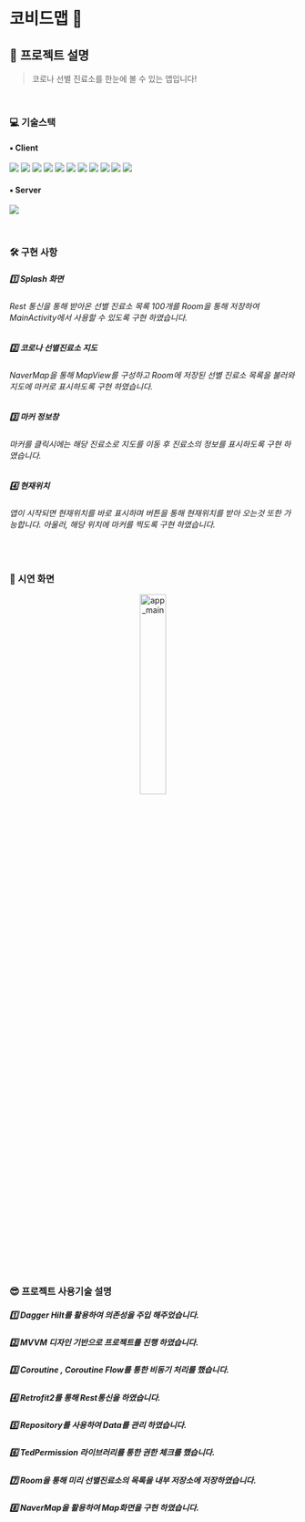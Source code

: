 # 코비드맵 🦠
## 🤔 프로젝트 설명

> 코로나 선별 진료소를 한눈에 볼 수 있는 앱입니다! 

<br>

### 💻 기술스택 
#### ▪️ Client
<p>
 <img src="https://img.shields.io/badge/Anroid-3DDC84?style=for-the-badge&logo=Android&logoColor=white">
 <img src="https://img.shields.io/badge/Kotlin-7F52FF?style=for-the-badge&logo=Kotlin&logoColor=white">
 <img src="https://img.shields.io/badge/Retrofit2-3E4348?style=for-the-badge&logo=Square&logoColor=white">
 <img src="https://img.shields.io/badge/OkHttp-3E4348?style=for-the-badge&logo=Square&logoColor=white">
 <img src="https://img.shields.io/badge/NaverMap-03C75A?style=for-the-badge&logo=Naver&logoColor=white">
 <img src="https://img.shields.io/badge/Room-003B57?style=for-the-badge&logo=Sqlite&logoColor=white">
 <img src="https://img.shields.io/badge/MVVM-3DDC84?style=for-the-badge&logo=&logoColor=white">
 <img src="https://img.shields.io/badge/Coroutine-3DDC84?style=for-the-badge&logo=&logoColor=white">
 <img src="https://img.shields.io/badge/DataBinding-0F9D58?style=for-the-badge&logo=&logoColor=white">
 <img src="https://img.shields.io/badge/Hilt-0F9D58?style=for-the-badge&logo=&logoColor=white">
 <img src="https://img.shields.io/badge/TedPermission-0F9D58?style=for-the-badge&logo=&logoColor=white">
</p>

#### ▪️ Server
<p>
 <img src="https://img.shields.io/badge/OpenAPI-40AEF0?style=for-the-badge&logo=&logoColor=white">
</p>

<br>

### 🛠 구현 사항
##### 1️⃣ Splash 화면
###### Rest 통신을 통해 받아온 선별 진료소 목록 100개를 Room을 통해 저장하여 MainActivity에서 사용할 수 있도록 구현 하였습니다.

##### 2️⃣ 코로나 선별진료소 지도
###### NaverMap을 통해 MapView를 구성하고 Room에 저장된 선별 진료소 목록을 불러와 지도에 마커로 표시하도록 구현 하였습니다.

##### 3️⃣ 마커 정보창
###### 마커를 클릭시에는 해당 진료소로 지도를 이동 후 진료소의 정보를 표시하도록 구현 하였습니다.

##### 4️⃣ 현재위치 
###### 앱이 시작되면 현재위치를 바로 표시하며 버튼을 통해 현재위치를 받아 오는것 또한 가능합니다. 아울러, 해당 위치에 마커를 찍도록 구현 하였습니다.

<br>

### 🎥 시연 화면
<div align="center">
 <img width="30%" alt="app_main" src="https://user-images.githubusercontent.com/65700842/225917789-2a3a4da5-5b72-4caf-9d59-5790db77c1cc.gif">
</div>

<br>

### 😎 프로젝트 사용기술 설명
##### 1️⃣ Dagger Hilt를 활용하여 의존성을 주입 해주었습니다.
##### 2️⃣ MVVM 디자인 기반으로 프로젝트를 진행 하였습니다.
##### 3️⃣ Coroutine , Coroutine Flow를 통한 비동기 처리를 했습니다.
##### 4️⃣ Retrofit2를 통해 Rest통신을 하였습니다.
##### 5️⃣ Repository를 사용하여 Data를 관리 하였습니다.
##### 6️⃣ TedPermission 라이브러리를 통한 권한 체크를 했습니다.
##### 7️⃣ Room을 통해 미리 선별진료소의 목록을 내부 저장소에 저장하였습니다.
##### 8️⃣ NaverMap을 활용하여 Map화면을 구현 하였습니다.
